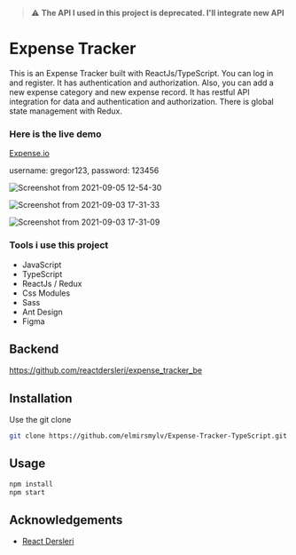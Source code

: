 > :warning: **The API I used in this project is deprecated. I'll integrate new API**

# Expense Tracker

This is an Expense Tracker built with ReactJs/TypeScript. You can log in and register. It has authentication and authorization. Also, you can add a new expense category and new expense record. It has restful API integration for data and authentication and authorization. There is global state management with Redux.
### Here is the live demo

[Expense.io](https://expense-tracker-elmir.vercel.app/)

username: gregor123, password: 123456


![Screenshot from 2021-09-05 12-54-30](https://user-images.githubusercontent.com/59176193/132121213-7aa0a2a6-d41a-4846-9321-aa1dc7c021ca.png)

![Screenshot from 2021-09-03 17-31-33](https://user-images.githubusercontent.com/59176193/132014890-f37e8305-77ca-433a-a60e-9b215ae67621.png)

![Screenshot from 2021-09-03 17-31-09](https://user-images.githubusercontent.com/59176193/132014940-90f718ae-e1ff-4ff7-8282-13396d09bcea.png)

### Tools i use this project

- JavaScript
- TypeScript
- ReactJs / Redux
- Css Modules
- Sass
- Ant Design
- Figma

## Backend

https://github.com/reactdersleri/expense_tracker_be

## Installation

Use the git clone

```bash
git clone https://github.com/elmirsmylv/Expense-Tracker-TypeScript.git
```

## Usage

```javascript
npm install
npm start
```

## Acknowledgements

- [React Dersleri](https://www.youtube.com/c/ReactDersleri)
